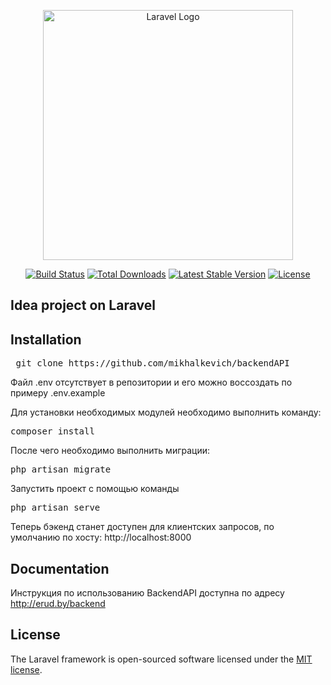 <p align="center"><a href="https://laravel.com" target="_blank"><img src="https://raw.githubusercontent.com/laravel/art/master/logo-lockup/5%20SVG/2%20CMYK/1%20Full%20Color/laravel-logolockup-cmyk-red.svg" width="400" alt="Laravel Logo"></a></p>

<p align="center">
<a href="https://travis-ci.org/laravel/framework"><img src="https://travis-ci.org/laravel/framework.svg" alt="Build Status"></a>
<a href="https://packagist.org/packages/laravel/framework"><img src="https://img.shields.io/packagist/dt/laravel/framework" alt="Total Downloads"></a>
<a href="https://packagist.org/packages/laravel/framework"><img src="https://img.shields.io/packagist/v/laravel/framework" alt="Latest Stable Version"></a>
<a href="https://packagist.org/packages/laravel/framework"><img src="https://img.shields.io/packagist/l/laravel/framework" alt="License"></a>
</p>

## Idea project on Laravel

## Installation

<pre> git clone https://github.com/mikhalkevich/backendAPI </pre>
  <p>Файл .env отсутствует в репозитории и его можно воссоздать по примеру .env.example</p>
  <p>Для установки необходимых модулей необходимо выполнить команду:</p>
<pre>composer install</pre>
После чего необходимо выполнить миграции:
<pre>php artisan migrate</pre>
Запустить проект с помощью команды
<pre>php artisan serve</pre>
Теперь бэкенд станет доступен для клиентских запросов, по умолчанию по хосту: http://localhost:8000

## Documentation
Инструкция по использованию BackendAPI доступна по адресу http://erud.by/backend
## License

The Laravel framework is open-sourced software licensed under the [MIT license](https://opensource.org/licenses/MIT).
